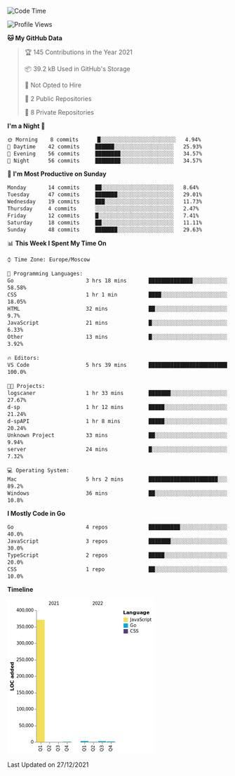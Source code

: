 <!--START_SECTION:waka-->
![Code Time](http://img.shields.io/badge/Code%20Time-72%20hrs%2056%20mins-blue)

![Profile Views](http://img.shields.io/badge/Profile%20Views-0-blue)

**🐱 My GitHub Data** 

> 🏆 145 Contributions in the Year 2021
 > 
> 📦 39.2 kB Used in GitHub's Storage 
 > 
> 🚫 Not Opted to Hire
 > 
> 📜 2 Public Repositories 
 > 
> 🔑 8 Private Repositories  
 > 
**I'm a Night 🦉** 

```text
🌞 Morning    8 commits      █░░░░░░░░░░░░░░░░░░░░░░░░   4.94% 
🌆 Daytime    42 commits     ██████░░░░░░░░░░░░░░░░░░░   25.93% 
🌃 Evening    56 commits     ████████░░░░░░░░░░░░░░░░░   34.57% 
🌙 Night      56 commits     ████████░░░░░░░░░░░░░░░░░   34.57%

```
📅 **I'm Most Productive on Sunday** 

```text
Monday       14 commits     ██░░░░░░░░░░░░░░░░░░░░░░░   8.64% 
Tuesday      47 commits     ███████░░░░░░░░░░░░░░░░░░   29.01% 
Wednesday    19 commits     ███░░░░░░░░░░░░░░░░░░░░░░   11.73% 
Thursday     4 commits      ░░░░░░░░░░░░░░░░░░░░░░░░░   2.47% 
Friday       12 commits     █░░░░░░░░░░░░░░░░░░░░░░░░   7.41% 
Saturday     18 commits     ██░░░░░░░░░░░░░░░░░░░░░░░   11.11% 
Sunday       48 commits     ███████░░░░░░░░░░░░░░░░░░   29.63%

```


📊 **This Week I Spent My Time On** 

```text
⌚︎ Time Zone: Europe/Moscow

💬 Programming Languages: 
Go                       3 hrs 18 mins       ██████████████░░░░░░░░░░░   58.58% 
CSS                      1 hr 1 min          ████░░░░░░░░░░░░░░░░░░░░░   18.05% 
HTML                     32 mins             ██░░░░░░░░░░░░░░░░░░░░░░░   9.7% 
JavaScript               21 mins             █░░░░░░░░░░░░░░░░░░░░░░░░   6.33% 
Other                    13 mins             █░░░░░░░░░░░░░░░░░░░░░░░░   3.92%

🔥 Editors: 
VS Code                  5 hrs 39 mins       █████████████████████████   100.0%

🐱‍💻 Projects: 
logscaner                1 hr 33 mins        ███████░░░░░░░░░░░░░░░░░░   27.67% 
d-sp                     1 hr 12 mins        █████░░░░░░░░░░░░░░░░░░░░   21.24% 
d-spAPI                  1 hr 8 mins         █████░░░░░░░░░░░░░░░░░░░░   20.24% 
Unknown Project          33 mins             ██░░░░░░░░░░░░░░░░░░░░░░░   9.94% 
server                   24 mins             █░░░░░░░░░░░░░░░░░░░░░░░░   7.32%

💻 Operating System: 
Mac                      5 hrs 2 mins        ██████████████████████░░░   89.2% 
Windows                  36 mins             ██░░░░░░░░░░░░░░░░░░░░░░░   10.8%

```

**I Mostly Code in Go** 

```text
Go                       4 repos             ██████████░░░░░░░░░░░░░░░   40.0% 
JavaScript               3 repos             ███████░░░░░░░░░░░░░░░░░░   30.0% 
TypeScript               2 repos             █████░░░░░░░░░░░░░░░░░░░░   20.0% 
CSS                      1 repo              ██░░░░░░░░░░░░░░░░░░░░░░░   10.0%

```


**Timeline**

![Chart not found](https://raw.githubusercontent.com/jeezft/jeezft/main/charts/bar_graph.png) 


 Last Updated on 27/12/2021
<!--END_SECTION:waka-->
